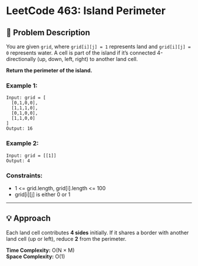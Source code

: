 # LeetCode 463: Island Perimeter

## 🧩 Problem Description
You are given `grid`, where `grid[i][j] = 1` represents land and `grid[i][j] = 0` represents water.
A cell is part of the island if it’s connected 4-directionally (up, down, left, right) to another land cell.

**Return the perimeter of the island.**

### Example 1:
```
Input: grid = [
  [0,1,0,0],
  [1,1,1,0],
  [0,1,0,0],
  [1,1,0,0]
]
Output: 16
```

### Example 2:
```
Input: grid = [[1]]
Output: 4
```

### Constraints:
- 1 <= grid.length, grid[i].length <= 100
- grid[i][j] is either 0 or 1

---

## 💡 Approach
Each land cell contributes **4 sides** initially.
If it shares a border with another land cell (up or left), reduce **2** from the perimeter.

**Time Complexity:** O(N × M)  
**Space Complexity:** O(1)
